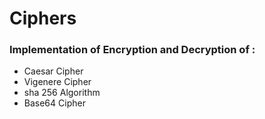 # Ciphers
### Implementation of Encryption and Decryption of : 
* Caesar Cipher
* Vigenere Cipher
* sha 256 Algorithm
* Base64 Cipher

